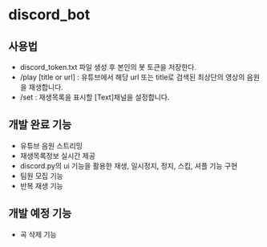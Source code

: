 # discord_bot


## 사용법
- discord_token.txt 파일 생성 후 본인의 봇 토큰을 저장한다.
- /play [title or url] : 유튜브에서 해당 url 또는 title로 검색된 최상단의 영상의 음원을 재생합니다.
- /set : 재생목록을 표시할 [Text]채널을 설정합니다.

## 개발 완료 기능
- 유튜브 음원 스트리밍
- 재생목록정보 실시간 제공
- discord.py의 ui 기능을 활용한 재생, 일시정지, 정지, 스킵, 셔플 기능 구현
- 팀원 모집 기능
- 반복 재생 기능

## 개발 예정 기능
- 곡 삭제 기능
